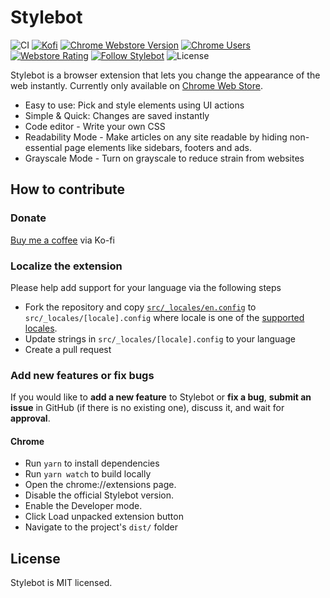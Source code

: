 # Stylebot

![CI](https://github.com/ankit/stylebot/workflows/CI/badge.svg)
[![Kofi](https://badgen.net/badge/icon/kofi?icon=kofi&label)](https://ko-fi.com/stylebot)
[![Chrome Webstore Version](https://img.shields.io/chrome-web-store/v/oiaejidbmkiecgbjeifoejpgmdaleoha)](https://chrome.google.com/webstore/detail/stylebot/oiaejidbmkiecgbjeifoejpgmdaleoha)
[![Chrome Users](https://badgen.net/chrome-web-store/users/oiaejidbmkiecgbjeifoejpgmdaleoha)](https://chrome.google.com/webstore/detail/stylebot/oiaejidbmkiecgbjeifoejpgmdaleoha)
[![Webstore Rating](https://img.shields.io/chrome-web-store/stars/oiaejidbmkiecgbjeifoejpgmdaleoha)](https://chrome.google.com/webstore/detail/stylebot/oiaejidbmkiecgbjeifoejpgmdaleoha)
[![Follow Stylebot](https://badgen.net/twitter/follow/stylebot)](https://twitter.com/stylebot)
![License](https://img.shields.io/github/license/ankit/stylebot)

Stylebot is a browser extension that lets you change the appearance of the web instantly. Currently only available on [Chrome Web Store](https://chrome.google.com/webstore/detail/stylebot/oiaejidbmkiecgbjeifoejpgmdaleoha).

- Easy to use: Pick and style elements using UI actions
- Simple & Quick: Changes are saved instantly
- Code editor - Write your own CSS 
- Readability Mode - Make articles on any site readable by hiding non-essential page elements like sidebars, footers and ads. 
- Grayscale Mode - Turn on grayscale to reduce strain from websites

## How to contribute

### Donate

[Buy me a coffee](https://ko-fi.com/stylebot) via Ko-fi

### Localize the extension

Please help add support for your language via the following steps

- Fork the repository and copy [`src/_locales/en.config`](src/_locales/en.config) to `src/_locales/[locale].config` where locale is one of the [supported locales](https://developer.chrome.com/webstore/i18n#localeTable).
- Update strings in `src/_locales/[locale].config` to your language
- Create a pull request


### Add new features or fix bugs

If you would like to <strong>add a new feature</strong> to Stylebot or <strong>fix a bug</strong>, <strong>submit an issue</strong> in GitHub (if there is no existing one), discuss it, and wait for <strong>approval</strong>.

#### Chrome

- Run `yarn` to install dependencies
- Run `yarn watch` to build locally
- Open the chrome://extensions page.
- Disable the official Stylebot version.
- Enable the Developer mode.
- Click Load unpacked extension button
- Navigate to the project's `dist/` folder

## License

Stylebot is MIT licensed.
